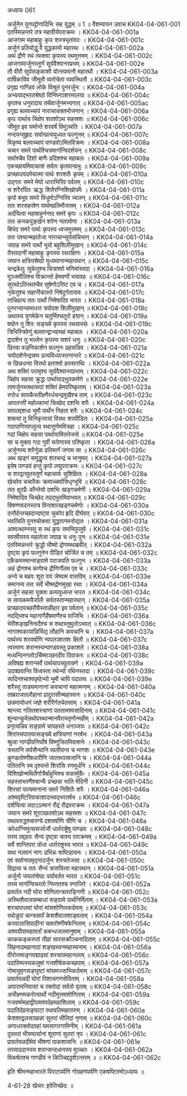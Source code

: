 अध्यायः 061

अर्जुनेन युगपद्द्रोणादिभिः सह युद्धम् ॥ 1 ॥
वैशम्पायन उवाच 	KK04-04-061-001  
एतस्मिन्नन्तरे तत्र महावीर्यपराक्रमः ।	KK04-04-061-001a  
आजगाम महाबाहुः कृपः शस्त्रभृतांवरः ।	KK04-04-061-001c  
अर्जुनं प्रतियोद्धुं वै युद्धकामो महारथः ।	KK04-04-061-002a  
अथं द्रौणे रथं त्यक्त्वा कृपस्य रथमुत्तमम् ।	KK04-04-061-002c  
आजगामार्जुनस्तूर्णं सूर्यवैश्वानरप्रभम् ॥	KK04-04-061-002e  
तौ वीरौ सूर्यसङ्काशौ योत्स्यमानौ महारथौ ।	KK04-04-061-003a  
वार्षिकाविव जीमूतौ व्यरोचेतां व्यवस्थितौ ॥	KK04-04-061-003c  
प्रगृह्य गाण्डिवं लोके विश्रुतं पुनरर्जुनः ।	KK04-04-061-004a  
अभ्ययाद्भरतश्रेष्ठो विनिघ्नञ्शरमालया ॥	KK04-04-061-004c  
कृपश्च धनुरादाय तथैवार्जुनमभ्यगात् ॥	KK04-04-061-005ac  
प्रगृह्य बलवच्चापं नाराचान्रक्तभोजनान् । 	KK04-04-061-006a  
कृपः पार्थाय चिक्षेप शतशोऽथ सहस्रशः ॥	KK04-04-061-006c  
जीमूत इव घर्मान्ते शरवर्षं विमुञ्चति ।	KK04-04-061-007a  
नन्दयन्सुहृदः सर्वान्प्रत्ययुध्यत फल्गुनम् ॥	KK04-04-061-007c  
विकृष्य बलवच्चापं पाण्डवोऽमितविक्रमः ।	KK04-04-061-008a  
चचार समरे पार्थश्चित्रमार्गान्विदर्शयन् ॥	KK04-04-061-008c  
सर्वाश्चैव दिशो बाणैः प्रदिशश्च महाबलः ।	KK04-04-061-009a  
एकच्छायमिवाकाशं सर्वतः कृतवान्प्रभुः ॥	KK04-04-061-009c  
प्राच्छादयदमेयात्मा पार्थः शरशतैः कृपम् ।	KK04-04-061-010a  
उद्गतः समरे मेघो धाराभिरिव पर्वतम् ॥	KK04-04-061-010c  
स शरैरर्पितः ऋद्धः शितैरग्निशिखोपमैः ।	KK04-04-061-011a  
कृपो बभूव समरे विधूमोऽग्निरिव ज्वलन् ॥	KK04-04-061-011c  
ततः शरसहस्रेण पार्थमप्रतिमौजसम् ।	KK04-04-061-012a  
अर्दयित्वा महाबाहुर्ननाद समरे कृपः ॥	KK04-04-061-012c  
ततः कनकपुङ्खेन शरेण नतपर्वणा ।	KK04-04-061-013a  
बिभेद समरे पार्थः कृपस्य ध्वजमुत्तमम् ॥	KK04-04-061-013c  
ततः पश्चान्महातेजा नाराचान्सूर्यसन्निभान् ।	KK04-04-061-014a  
जग्राह समरे पार्थो भूयो बहुशिलीमुखान् ॥	KK04-04-061-014c  
तैस्तदानीं महाबाहुः कृपस्य रथरक्षिणः ।	KK04-04-061-015a  
जघान क्षत्रियश्रेष्ठो युध्यमानान्महारथान् ॥	KK04-04-061-015c  
चन्द्रकेतुः सुकेतुश्च चित्राश्वो मणिमांस्तदा ।	KK04-04-061-016a  
मुञ्जमौलिश्च विक्रान्तो हेमवर्णो भयावहः ॥	KK04-04-061-016c  
सुरथोऽतिरथश्चैव सुषेणोऽरिष्ट एव च ।	KK04-04-061-017a  
नृकेतुश्च सहानीकास्ते निषेदुर्गतासवः ॥	KK04-04-061-017c  
तान्निहत्य ततः पार्थो निमेषादिव भारत ।	KK04-04-061-018a  
पुनरन्यान्समाधत्त त्रयोदश शिलीमुखान् ॥	KK04-04-061-018c  
अथास्य युगमेकेन चतुर्भिश्चतुरो हयान् ।	KK04-04-061-019a  
षष्ठेन तु शिरः सङ्ख्ये कृपस्य रथसारथेः ॥	KK04-04-061-019c  
त्रिभिस्त्रिवेणुं बलवान्द्वाभ्यामक्षं महाबलः ।	KK04-04-061-020a  
द्वादशेन तु भल्लेन कृपस्य सशरं धनुः ॥	KK04-04-061-020c  
छित्त्वा वज्रनिकाशेन फल्गुनः प्रहसन्निव ।	KK04-04-061-021a  
त्रयोदशेनेन्द्रसमः प्रत्यविध्यत्स्तनान्तरे ॥	KK04-04-061-021c  
स छिन्नधन्वा विरथो हताश्वो हतसारथिः ।	KK04-04-061-022a  
अथ शक्तिं परामृश्य सूर्यवैश्वानरप्रभाम् ।	KK04-04-061-022c  
चिक्षेप सहसा क्रुद्धः पार्थायाद्भुतकर्मणे ॥	KK04-04-061-022e  
तामर्जुनस्तथारूपां शक्तिं हेमपरिष्कृताम् ।	KK04-04-061-023a  
रुरोध सायकैस्तीक्ष्णैरर्धचन्द्रमुखैश्च ताम् ॥	KK04-04-061-023c  
आपतन्तीं महोल्काभां चिच्छेद दशभिः शरैः ।	KK04-04-061-024a  
सापतद्दशधा भूमौ पार्थेन निहता शरैः ॥	KK04-04-061-024c  
शक्त्यां तु विनिकृत्तायां विरथः शरपीडितः ।	KK04-04-061-025a  
गदापाणिरवप्लुत्य रथात्तूर्णममित्रहा ।	KK04-04-061-025c  
गदां चिक्षेप सहसा पार्थायामिततेजसे ॥	KK04-04-061-025e  
सा च मुक्ता गदा गुर्वी रूपेणास्य परिष्कृता ।	KK04-04-061-026a  
अर्जुनस्य शरैर्नुन्ना प्रतिमार्गं जगाम सा ॥	KK04-04-061-026c  
अथ खड्गं समुद्धृत्य शतचन्द्रं च भानुमत् ।	KK04-04-061-027a  
इयेष पाण्डवं हन्तुं कृपो लघुपराक्रमः ॥	KK04-04-061-027c  
स शरद्वत्सुतस्तूर्णं महाचार्यः सुशिक्षितः ।	KK04-04-061-028a  
खेचरेव चचारैकः क्रमाच्चर्मासिधृग्भुवि ॥	KK04-04-061-028c  
ततः क्षुरप्रैः कौन्तेयो दशभिः खड्गचर्मणी ।	KK04-04-061-029a  
निमेषादिव चिच्छेद तदद्भुतमिवाभवत् ॥	KK04-04-061-029c  
विषण्णवदनस्तत्र विनाशात्खड्गचर्मणोः ।	KK04-04-061-030a  
दन्तैर्दन्तच्छदान्दष्ट्वा चुकोप हृदि दीर्घवत् ॥	KK04-04-061-030c  
भवत्विति पुनश्चोक्त्वा युद्धापगमनोद्यतः ।	KK04-04-061-031a  
अश्वत्थाम्नस्तु स रथं कृपः समभिपुप्लुवे ।	KK04-04-061-031c  
स्वस्रीयस्य महातेजा जग्राह च धनुः पुनः ॥	KK04-04-061-031e  
एतस्मिन्नन्तरे क्रुद्धो भीष्मो द्रोणमथाब्रवीत् ।	KK04-04-061-032a  
दृष्ट्वा कृपं फल्गुनेन पीडितं चोर्जितं च तम् ॥	KK04-04-061-032c  
एकैकमस्मान्सङ्ग्रामे पराजयति फल्गुनः ।	KK04-04-061-033a  
अहं द्रोणश्च कर्णश्च द्रौणिर्गौतम एव च ।	KK04-04-061-033c  
अन्ये च बहवः शूरा वयं जेष्याम वासविम् ॥	KK04-04-061-033e  
समागम्य ततः सर्वे भीष्मद्रोणमुखा रथाः ।	KK04-04-061-034a  
अर्जुनं सहसा युक्ताः प्रत्ययुध्यन्त भारत ॥	KK04-04-061-034c  
स सायकमयैर्जालैः सर्वतस्तान्महारथान् ।	KK04-04-061-035a  
प्राच्छादयच्छरौघैस्तान्नीहार इव पर्वतान् ॥	KK04-04-061-035c  
नदद्भिश्च महानागैर्हेषमाणैश्च वाजिभिः ।	KK04-04-061-036a  
भेरीशङ्खनिनादैश्च स शब्दस्तुमुलोऽभवत् ॥	KK04-04-061-036c  
नागाश्वकायान्निर्भिद्य लौहानि कवचानि च ।	KK04-04-061-037a  
पार्थस्य शरवर्षाणि न्यपतञ्शतशः क्षितौ ॥	KK04-04-061-037c  
त्वरमाणः शरानस्यन्पाण्डवस्तु प्रकाशते ।	KK04-04-061-038a  
मध्यन्दिनगतोऽर्चिष्माञ्छरदीव दिवाकरः ॥	KK04-04-061-038c  
अविषह्य शरान्सर्वे पार्थचापच्युतान्रणे ।	KK04-04-061-039a  
उदक्प्रयान्ति विध्वस्ता रथेभ्यो रथिनस्तदा ।	KK04-04-061-039c  
सादिनश्चाश्वपृष्ठेभ्यो भूमौ चापि पदातयः ॥	KK04-04-061-039e  
शरैस्तु ताड्यमानानां कवचानां महात्मनाम् ।	KK04-04-061-040a  
ताम्रराजतलौहानां प्रादुरासीन्महास्वनः ॥	KK04-04-061-040c  
छन्नमायोधनं जज्ञे शरीरैर्गतचेतसाम् ।	KK04-04-061-041a  
श्रान्त्या गलितशस्त्राणां पततामश्वसादिनाम् ॥	KK04-04-061-041c  
शून्यान्कुर्वन्रथोपस्थान्मानवैरास्तृणोन्महीम् ।	KK04-04-061-042a  
प्रनृत्यन्निव सङ्ग्रामे चापहस्ते धनञ्जयः ॥	KK04-04-061-042c  
शिरांस्यपातयत्सङ्ख्ये क्षत्रियाणां नरर्षभः ।	KK04-04-061-043a  
श्रुत्वा गाण्डीवनिर्घोषं विष्णूजितमिवाशनेः ।	KK04-04-061-043c  
त्रस्तानि सर्वसैन्यानि व्यलीयन्त च भागशः ॥	KK04-04-061-043e  
कुण्डलोष्णीषधारीणि जातरूपस्रजानि च ।	KK04-04-061-044a  
पतितानि स्म दृश्यन्ते शिरांसि रणमूर्धनि ॥	KK04-04-061-044c  
विशिखोन्मथितैर्गात्रैर्बाहुभिश्च सकार्मुकैः ।	KK04-04-061-045a  
सहस्ताभरणैश्चान्यैः प्रच्छन्ना भाति मेदिनी ॥	KK04-04-061-045c  
शिरसां पात्यमानानां समरे निशितैः शरैः ।	KK04-04-061-046a  
अश्मवृष्टिरिवाकाशादभवद्भरतर्षभ ॥	KK04-04-061-046c  
दर्शयित्वा तदाऽऽत्मानं रौद्रं रौद्रपराक्रमः ।	KK04-04-061-047a  
जघान समरे शूराञ्छतशोऽथ सहस्रशः ॥	KK04-04-061-047c  
तथावरुद्धश्चारण्ये दशवर्षाणि त्रीणि च ।	KK04-04-061-048a  
क्रोधाग्निमुत्ससर्जाजौ धार्तराष्ट्रेषु पाण्डवः ॥	KK04-04-061-048c  
तस्य तद्दहतः सैन्यं दृष्ट्वा चास्य पराक्रमम् ।	KK04-04-061-049a  
सर्वे शान्तिपरा योधा धार्तराष्ट्रस्य भारत ॥	KK04-04-061-049c  
यथा नलवनं नागः प्रभिन्नः षाष्टिहायनः ।	KK04-04-061-050a  
एवं सर्वानपामृद्नादर्जुनः शस्त्रतेजसा ॥	KK04-04-061-050c  
विद्राव्य च ततः सैन्यं त्रासयित्वा महारथान् ।	KK04-04-061-051a  
अर्जुनो जयतांश्रेष्ठः पर्यावर्तत भारत ॥	KK04-04-061-051c  
तस्य मार्गान्विचरतो निघ्नतश्च रणाजिरे ।	KK04-04-061-052a  
प्रावर्तत नदी घोरा शोणितान्त्रतरङ्गिणी ॥	KK04-04-061-052c  
अस्थिशैवालसम्बाधां सङ्ग्रामे पार्थनिर्मिताम् ।	KK04-04-061-053a  
शरचापप्लवां घोरां मांसशोणितकर्दमाम् ॥	KK04-04-061-053c  
रथोडुपां चान्त्रसर्पां केशशैवालशाड्वलाम् ।	KK04-04-061-054a  
करवालासिपाठीनां चामरोष्णीषफेनिलाम् ॥	KK04-04-061-054c  
अश्वग्रीवामहावर्तां कबन्धजलमानुषाम् ।	KK04-04-061-055a  
काककङ्करुतां तीव्रां सारसक्रौञ्चनादिताम् ॥	KK04-04-061-055c  
सिंहनादमहानादां शङ्खस्वनमहास्वनाम् ।	KK04-04-061-056a  
वीरोत्तमाङ्गपद्माढ्यां शरचापमहानलाम् ॥	KK04-04-061-056c  
पदातिमत्स्यकलुषां गजशीर्षककच्छपाम् ।	KK04-04-061-057a  
गोमायुमृगसङ्घुष्टां मांसमज्जाभिकर्दमाम् ॥	KK04-04-061-057c  
प्रावर्तयन्नदीं घोरां पिशाचगणसेविताम् ।	KK04-04-061-058a  
अपारामनिवासां च रक्तोदां सर्वतो वृताम् ॥	KK04-04-061-058c  
अभीक्ष्णमकरोत्पार्थो नदीमुत्तमशोणिताम् ।	KK04-04-061-059a  
गजवर्ष्ममहाद्वीपामश्वदेहमहाशिलाम् ॥	KK04-04-061-059c  
पदातिदेहसङ्घाटां रथावलिमहातरुम् ।	KK04-04-061-060a  
केशशाद्वलसञ्छन्नां सुतरां भीतिदां नृणाम् ॥	KK04-04-061-060c  
अगाधरक्तोदवहां यमसागरगामिनीम् ।	KK04-04-061-061a  
दुस्तरां भीरुमर्त्यानां शूराणां सुतरां नृप ।	KK04-04-061-061c  
प्रावर्तयन्नदीमेवं भीषणां पाकशासनिः ॥	KK04-04-061-061e  
तस्याददानस्य शरान्सन्दधानस्य मुञ्चतः ।	KK04-04-061-062a  
विकर्षतश्च गाण्डीवं न किञ्चिद्ददृशेऽन्तरम् ॥ ॥	KK04-04-061-062c  

इति श्रीमन्महाभारते विराटपर्वणि गोग्रहणपर्वणि एकषष्टितमोऽध्यायः ॥

4-61-28 खेचरः इवेतिच्छेदः ॥
